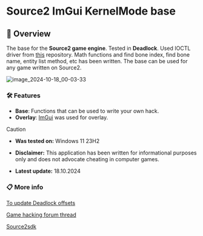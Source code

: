 # Source2 ImGui KernelMode base

## 📜 Overview

The base for the **Source2 game engine**. Tested in **Deadlock**. Used IOCTL driver from [this](https://github.com/x9600h/KernelMode-RPM-WPM-base) repository. Math functions and find bone index, find bone name, entity list method, etc has been written. The base can be used for any game written on Source2.

![image_2024-10-18_00-03-33](https://github.com/user-attachments/assets/6963fad8-4d02-48d8-9c6d-a4d95c058c41)


### 🛠️ Features

- **Base**: Functions that can be used to write your own hack.
- **Overlay**: [ImGui](https://github.com/ocornut/imgui) was used for overlay.


> [!CAUTION]
> - **Was tested on:**
> Windows 11 23H2
> 
> - **Disclaimer:**
> This application has been written for informational purposes only and does not advocate cheating in computer games.
> 
> - **Latest update:**
> 18.10.2024

### 📋 More info 

[To update Deadlock offsets ](https://a2x.github.io/cs2-analyzer/)

[Game hacking forum thread](https://www.unknowncheats.me/forum/deadlock/)

[Source2sdk](https://github.com/neverlosecc/source2sdk) 
